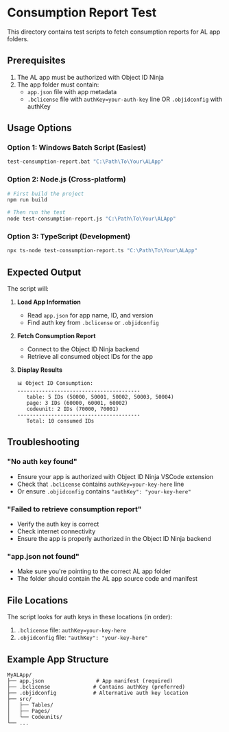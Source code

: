 # Consumption Report Test

This directory contains test scripts to fetch consumption reports for AL app folders.

## Prerequisites

1. The AL app must be authorized with Object ID Ninja
2. The app folder must contain:
   - `app.json` file with app metadata
   - `.bclicense` file with `authKey=your-auth-key` line OR `.objidconfig` with authKey

## Usage Options

### Option 1: Windows Batch Script (Easiest)
```cmd
test-consumption-report.bat "C:\Path\To\Your\ALApp"
```

### Option 2: Node.js (Cross-platform)
```bash
# First build the project
npm run build

# Then run the test
node test-consumption-report.js "C:\Path\To\Your\ALApp"
```

### Option 3: TypeScript (Development)
```bash
npx ts-node test-consumption-report.ts "C:\Path\To\Your\ALApp"
```

## Expected Output

The script will:

1. **Load App Information**
   - Read `app.json` for app name, ID, and version
   - Find auth key from `.bclicense` or `.objidconfig`

2. **Fetch Consumption Report**
   - Connect to the Object ID Ninja backend
   - Retrieve all consumed object IDs for the app

3. **Display Results**
   ```
   📊 Object ID Consumption:
   ----------------------------------------
      table: 5 IDs (50000, 50001, 50002, 50003, 50004)
      page: 3 IDs (60000, 60001, 60002)
      codeunit: 2 IDs (70000, 70001)
   ----------------------------------------
      Total: 10 consumed IDs
   ```

## Troubleshooting

### "No auth key found"
- Ensure your app is authorized with Object ID Ninja VSCode extension
- Check that `.bclicense` contains `authKey=your-key-here` line
- Or ensure `.objidconfig` contains `"authKey": "your-key-here"`

### "Failed to retrieve consumption report"
- Verify the auth key is correct
- Check internet connectivity
- Ensure the app is properly authorized in the Object ID Ninja backend

### "app.json not found"
- Make sure you're pointing to the correct AL app folder
- The folder should contain the AL app source code and manifest

## File Locations

The script looks for auth keys in these locations (in order):

1. `.bclicense` file: `authKey=your-key-here`
2. `.objidconfig` file: `"authKey": "your-key-here"`

## Example App Structure

```
MyALApp/
├── app.json                 # App manifest (required)
├── .bclicense              # Contains authKey (preferred)
├── .objidconfig            # Alternative auth key location
├── src/
│   ├── Tables/
│   ├── Pages/
│   └── Codeunits/
└── ...
```